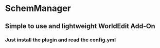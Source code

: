 # SchemManager
## Simple to use and lightweight WorldEdit Add-On
### Just install the plugin and read the config.yml